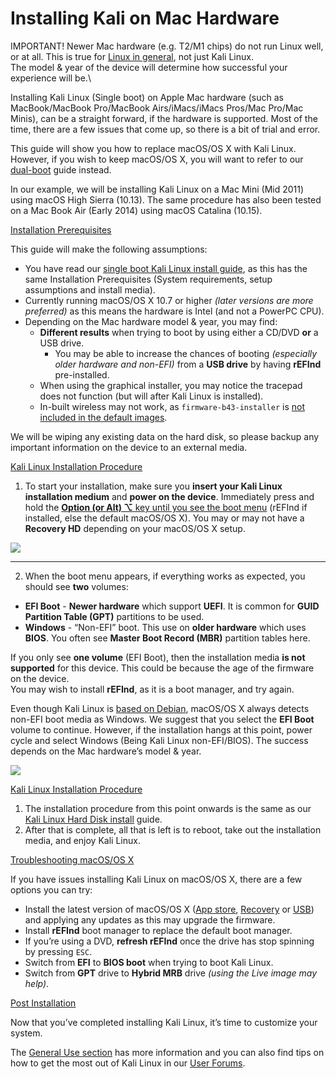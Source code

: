 # Installing Kali on Mac Hardware

IMPORTANT! Newer Mac hardware (e.g. T2/M1 chips) do not run Linux well, or at all. This is true for [Linux in general](https://github.com/Dunedan/mbp-2016-linux/), not just Kali Linux.\
The model & year of the device will determine how successful your experience will be.\


Installing Kali Linux (Single boot) on Apple Mac hardware (such as MacBook/MacBook Pro/MacBook Airs/iMacs/iMacs Pros/Mac Pro/Mac Minis), can be a straight forward, if the hardware is supported. Most of the time, there are a few issues that come up, so there is a bit of trial and error.

This guide will show you how to replace macOS/OS X with Kali Linux. However, if you wish to keep macOS/OS X, you will want to refer to our [dual-boot](broken-reference) guide instead.

In our example, we will be installing Kali Linux on a Mac Mini (Mid 2011) using macOS High Sierra (10.13). The same procedure has also been tested on a Mac Book Air (Early 2014) using macOS Catalina (10.15).

[Installation Prerequisites](broken-reference)

This guide will make the following assumptions:

* You have read our [single boot Kali Linux install guide](broken-reference), as this has the same Installation Prerequisites (System requirements, setup assumptions and install media).
* Currently running macOS/OS X 10.7 or higher _(later versions are more preferred)_ as this means the hardware is Intel (and not a PowerPC CPU).
* Depending on the Mac hardware model & year, you may find:
  * **Different results** when trying to boot by using either a CD/DVD **or** a USB drive.
    * You may be able to increase the chances of booting _(especially older hardware and non-EFI)_ from a **USB drive** by having **rEFInd** pre-installed.
  * When using the graphical installer, you may notice the tracepad does not function (but will after Kali Linux is installed).
  * In-built wireless may not work, as `firmware-b43-installer` is [not included in the default images](https://gitlab.com/kalilinux/packages/kali-meta/-/commit/bdd4daa7be16e5114e21ade252638211e7d54813).

We will be wiping any existing data on the hard disk, so please backup any important information on the device to an external media.

[Kali Linux Installation Procedure](broken-reference)

1. To start your installation, make sure you **insert your Kali Linux installation medium** and **power on the device**. Immediately press and hold the [**Option (or Alt) ⌥** key until you see the boot menu](https://support.apple.com/en-us/HT201255) (rEFInd if installed, else the default macOS/OS X). You may or may not have a **Recovery HD** depending on your macOS/OS X setup.

[![](https://www.kali.org/docs/installation/hard-disk-install-on-mac/boot-mac.png)](https://www.kali.org/docs/installation/hard-disk-install-on-mac/boot-mac.png)

***

2. When the boot menu appears, if everything works as expected, you should see **two** volumes:

* **EFI Boot** - **Newer hardware** which support **UEFI**. It is common for **GUID Partition Table (GPT)** partitions to be used.
* **Windows** - “Non-EFI” boot. This use on **older hardware** which uses **BIOS**. You often see **Master Boot Record (MBR)** partition tables here.

If you only see **one volume** (EFI Boot), then the installation media **is not supported** for this device. This could be because the age of the firmware on the device.\
You may wish to install **rEFInd**, as it is a boot manager, and try again.

Even though Kali Linux is [based on Debian](https://www.kali.org/docs/policy/kali-linux-relationship-with-debian/), macOS/OS X always detects non-EFI boot media as Windows. We suggest that you select the **EFI Boot** volume to continue. However, if the installation hangs at this point, power cycle and select Windows (Being Kali Linux non-EFI/BIOS). The success depends on the Mac hardware’s model & year.

[![](https://www.kali.org/docs/installation/hard-disk-install-on-mac/boot-mac-usb-efi.png)](https://www.kali.org/docs/installation/hard-disk-install-on-mac/boot-mac-usb-efi.png)

[Kali Linux Installation Procedure](broken-reference)

1. The installation procedure from this point onwards is the same as our [Kali Linux Hard Disk install](broken-reference) guide.
2. After that is complete, all that is left is to reboot, take out the installation media, and enjoy Kali Linux.

[Troubleshooting macOS/OS X](broken-reference)

If you have issues installing Kali Linux on macOS/OS X, there are a few options you can try:

* Install the latest version of macOS/OS X ([App store](https://support.apple.com/en-gb/HT201541), [Recovery](https://support.apple.com/en-gb/HT204904) or [USB](https://support.apple.com/en-gb/HT201372)) and applying any updates as this may upgrade the firmware.
* Install **rEFInd** boot manager to replace the default boot manager.
* If you’re using a DVD, **refresh rEFInd** once the drive has stop spinning by pressing `ESC`.
* Switch from **EFI** to **BIOS boot** when trying to boot Kali Linux.
* Switch from **GPT** drive to **Hybrid MRB** drive _(using the Live image may help)_.

[Post Installation](broken-reference)

Now that you’ve completed installing Kali Linux, it’s time to customize your system.

The [General Use section](https://www.kali.org/docs/general-use/) has more information and you can also find tips on how to get the most out of Kali Linux in our [User Forums](https://forums.kali.org/).
